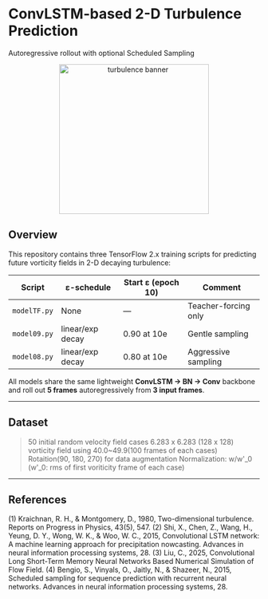 # ConvLSTM-based 2-D Turbulence Prediction  
Autoregressive rollout with optional Scheduled Sampling

<p align="center">
  <img src="docs/banner.png" alt="turbulence banner" width="300">
</p>

## Overview
This repository contains three TensorFlow 2.x training scripts for predicting future vorticity fields in 2-D decaying turbulence:

| Script |  ε-schedule | Start ε (epoch 10) | Comment |
| ------ | ---------- | ------------------ | ------- |
| `modelTF.py` | None | — | Teacher-forcing only |
| `model09.py` | linear/exp decay | 0.90 at 10e | Gentle sampling |
| `model08.py` | linear/exp decay | 0.80 at 10e | Aggressive sampling |

All models share the same lightweight **ConvLSTM → BN → Conv** backbone and roll out **5 frames** autoregressively from **3 input frames**.

---


## Dataset
> 50 initial random velocity field cases
> 6.283 x 6.283 (128 x 128) vorticity field
> using 40.0~49.9(100 frames of each cases)
> Rotaition(90, 180, 270) for data augmentation
> Normalization: w/w'_0 (w'_0: rms of first voriticity frame of each case)


---


## References
(1) Kraichnan, R. H., & Montgomery, D., 1980, Two-dimensional turbulence. Reports on Progress in Physics, 43(5), 547.
(2) Shi, X., Chen, Z., Wang, H., Yeung, D. Y., Wong, W. K., & Woo, W. C., 2015, Convolutional LSTM network: A machine learning approach for precipitation nowcasting. Advances in neural information processing systems, 28.
(3) Liu, C., 2025, Convolutional Long Short-Term Memory Neural Networks Based Numerical Simulation of Flow Field.
(4) Bengio, S., Vinyals, O., Jaitly, N., & Shazeer, N., 2015, Scheduled sampling for sequence prediction with recurrent neural networks. Advances in neural information processing systems, 28.

